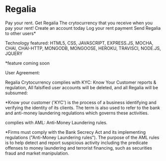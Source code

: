 # Regalia
Pay your rent. Get Regalia
The crytocurrency that you receive when you pay your rent! 
Create an account today
Log your rent payment
Send Regalia to other users*

Technology featured: HTML5, CSS, JAVASCRIPT, EXPRESS.JS, MOCHA, CHAI, CHAI-HTTP, MONGODB, MONGOOSE, HEROKU, TRAVISCI, NODE.JS, JQUERY

*feature coming soon 

User Agreement:

Regalia Crytocurrency complies with KYC: Know Your Customer reports & regulation, All falsified user accounts will be deleted, and all Regalia will be subsumed:

*Know your customer ('KYC') is the process of a business identifying and verifying the identity of its clients. The term is also used to refer to the bank and anti-money laundering regulations which governs these activities.


complies with AML: Anti-Money Laundering rules.

*Firms must comply with the Bank Secrecy Act and its implementing regulations ("Anti-Money Laundering rules"). The purpose of the AML rules is to help detect and report suspicious activity including the predicate offenses to money laundering and terrorist financing, such as securities fraud and market manipulation.
